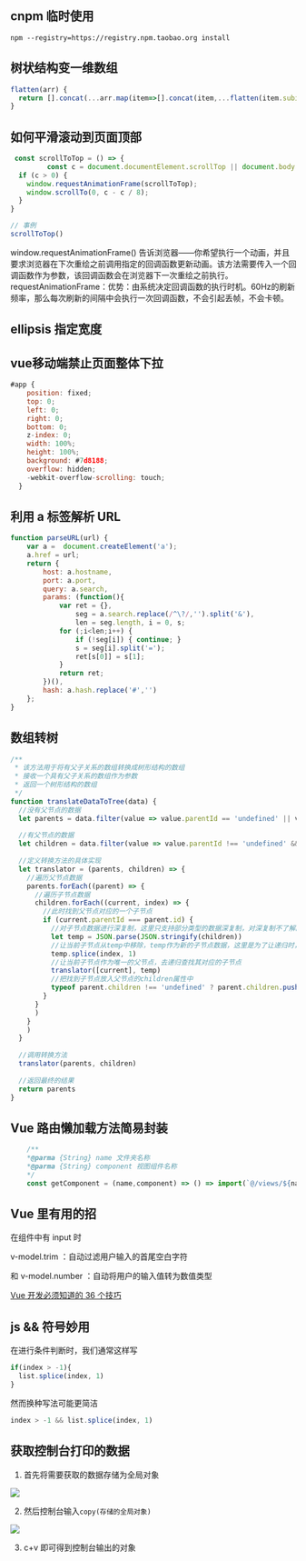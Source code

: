 <!--
 * @Author: your name
 * @Date: 2020-04-03 01:45:05
 * @LastEditTime: 2020-07-09 23:04:28
 * @LastEditors: Please set LastEditors
 * @Description: In User Settings Edit
 * @FilePath: \vuepress-blog\docs\blog\Other-Library\skill\skill.md
--> 
## cnpm 临时使用
```npm --registry=https://registry.npm.taobao.org install```

## 树状结构变一维数组

```js
flatten(arr) {
  return [].concat(...arr.map(item=>[].concat(item,...flatten(item.subitems))))
}
```
## 如何平滑滚动到页面顶部
```js
 const scrollToTop = () => {
         const c = document.documentElement.scrollTop || document.body.scrollTop;
  if (c > 0) {
    window.requestAnimationFrame(scrollToTop);
    window.scrollTo(0, c - c / 8);
  }
}

// 事例
scrollToTop()
```
window.requestAnimationFrame()  告诉浏览器——你希望执行一个动画，并且要求浏览器在下次重绘之前调用指定的回调函数更新动画。该方法需要传入一个回调函数作为参数，该回调函数会在浏览器下一次重绘之前执行。
requestAnimationFrame：优势：由系统决定回调函数的执行时机。60Hz的刷新频率，那么每次刷新的间隔中会执行一次回调函数，不会引起丢帧，不会卡顿。

## ellipsis 指定宽度

## vue移动端禁止页面整体下拉

```js
#app {
    position: fixed;
    top: 0;
    left: 0;
    right: 0;
    bottom: 0;
    z-index: 0;
    width: 100%;
    height: 100%;
    background: #7d8188;
    overflow: hidden;
    -webkit-overflow-scrolling: touch;
  }
```

## 利用 a 标签解析 URL

```js
function parseURL(url) {
    var a =  document.createElement('a');
    a.href = url;
    return {
        host: a.hostname,
        port: a.port,
        query: a.search,
        params: (function(){
            var ret = {},
                seg = a.search.replace(/^\?/,'').split('&'),
                len = seg.length, i = 0, s;
            for (;i<len;i++) {
                if (!seg[i]) { continue; }
                s = seg[i].split('=');
                ret[s[0]] = s[1];
            }
            return ret;
        })(),
        hash: a.hash.replace('#','')
    };
}

```
## 数组转树
```js
/**
 * 该方法用于将有父子关系的数组转换成树形结构的数组
 * 接收一个具有父子关系的数组作为参数
 * 返回一个树形结构的数组
 */
function translateDataToTree(data) {
  //没有父节点的数据
  let parents = data.filter(value => value.parentId == 'undefined' || value.parentId == null)
 
  //有父节点的数据
  let children = data.filter(value => value.parentId !== 'undefined' && value.parentId != null)
 
  //定义转换方法的具体实现
  let translator = (parents, children) => {
    //遍历父节点数据
    parents.forEach((parent) => {
      //遍历子节点数据
      children.forEach((current, index) => {
        //此时找到父节点对应的一个子节点
        if (current.parentId === parent.id) {
          //对子节点数据进行深复制，这里只支持部分类型的数据深复制，对深复制不了解的童靴可以先去了解下深复制
          let temp = JSON.parse(JSON.stringify(children))
          //让当前子节点从temp中移除，temp作为新的子节点数据，这里是为了让递归时，子节点的遍历次数更少，如果父子关系的层级越多，越有利
          temp.splice(index, 1)
          //让当前子节点作为唯一的父节点，去递归查找其对应的子节点
          translator([current], temp)
          //把找到子节点放入父节点的children属性中
          typeof parent.children !== 'undefined' ? parent.children.push(current) : parent.children = [current]
        }
      }
      )
    }
    )
  }
 
  //调用转换方法
  translator(parents, children)
 
  //返回最终的结果
  return parents
}
```
## Vue 路由懒加载方法简易封装

```js
    /**
    *@parma {String} name 文件夹名称
    *@parma {String} component 视图组件名称
    */
    const getComponent = (name,component) => () => import(`@/views/${name}/${component}.vue`);
```

## Vue 里有用的招

在组件中有 input 时

v-model.trim ：自动过滤用户输入的首尾空白字符

和 v-model.number ：自动将用户的输入值转为数值类型

[Vue 开发必须知道的 36 个技巧](https://juejin.im/post/5d9d386fe51d45784d3f8637#heading-1)

## js && 符号妙用
在进行条件判断时，我们通常这样写
```js
if(index > -1){
  list.splice(index, 1)
}
```
然而换种写法可能更简洁
```js
index > -1 && list.splice(index, 1)
```

## 获取控制台打印的数据
1. 首先将需要获取的数据存储为全局对象

![](https://gitee.com/lj107571/imgformd/raw/master/20201016144240.png)

2. 然后控制台输入```copy(存储的全局对象)```

![](https://gitee.com/lj107571/imgformd/raw/master/20201016144743.png)

3. c+v 即可得到控制台输出的对象

<Vssue/>